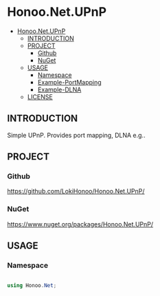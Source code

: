 # Honoo.Net.UPnP

- [Honoo.Net.UPnP](#honoonetupnp)
  - [INTRODUCTION](#introduction)
  - [PROJECT](#project)
    - [Github](#github)
    - [NuGet](#nuget)
  - [USAGE](#usage)
    - [Namespace](#namespace)
    - [Example-PortMapping](#example-portmapping)
    - [Example-DLNA](#example-dlna)
  - [LICENSE](#license)

## INTRODUCTION

Simple UPnP. Provides port mapping, DLNA e.g..

## PROJECT

### Github

<https://github.com/LokiHonoo/Honoo.Net.UPnP/>

### NuGet

<https://www.nuget.org/packages/Honoo.Net.UPnP/>

## USAGE

### Namespace

```c#

using Honoo.Net;

```

### Example-PortMapping

```c#

private static void TestPortMapping()
{
    UPnPRootDevice[] devices = UPnP.Discover(2000, UPnP.URN_UPNP_SERVICE_WAN_IP_CONNECTION_1);
    UPnPRootDevice router = devices[0];
    IUPnPWANIPConnectionService service = router.FindService(UPnP.URN_UPNP_SERVICE_WAN_IP_CONNECTION_1);

    //Console.WriteLine(service.GetNATRSIPStatus());
    //Console.WriteLine(service.GetExternalIPAddress());
    //Console.WriteLine(service.GetStatusInfo());
    //Console.WriteLine(service.GetConnectionTypeInfo());
    //Console.WriteLine(service.GetGenericPortMappingEntry(1));

    try
    {
        _ = service.GetSpecificPortMappingEntry("TCP", 4788);
    }
    catch (Exception)
    {
        service.AddPortMapping("TCP", 4788, IPAddress.Parse("192.168.1.11"), 4788, true, "test", 0);
    }
    UPnPPortMappingEntry entry = service.GetSpecificPortMappingEntry("TCP", 4788);
    Console.WriteLine(entry.Protocol + " " + entry.ExternalPort + " " + entry.InternalClient + ":" + entry.InternalPort);
    service.DeletePortMapping("TCP", 4788);

    Console.ReadKey(true);
}

```

### Example-DLNA

```c#

private static void TestDlna()
{
    UPnPRootDevice[] devices = UPnP.Discover(2000, UPnP.URN_UPNP_SERVICE_AV_TRANSPORT_1);
    UPnPRootDevice dlna = devices[0];

    //Console.WriteLine(((IUPnPMediaRendererDevice)dlna.Device).XDlnaDoc);

    IUPnPAVTransportService service = dlna.FindService(UPnP.URN_UPNP_SERVICE_AV_TRANSPORT_1);

    //Console.WriteLine(service.GetDeviceCapabilities(0));
    //Console.WriteLine(service.GetTransportSettings(0));
    //Console.WriteLine(service.GetMediaInfo(0));
    //Console.WriteLine(service.GetPositionInfo(0));
    //Console.WriteLine(service.GetTransportInfo(0));
    //Console.WriteLine(service.GetCurrentTransportActions(0));

    // Need setup firewall. Administrator privileges are required.
    UPnPDlnaServer mediaServer = new UPnPDlnaServer(new Uri("http://192.168.1.10:8080/"));

    //string callbackUrl = server.AddEventSubscriber(UPnPEventUpdated);
    //string sid = service.SetEventSubscription(callbackUrl, 3600);

    string mediaUrl = mediaServer.AddMedia("E:\\Videos\\The Ankha Zone.mp4");
    service.SetAVTransportURI(0, mediaUrl, string.Empty);
    service.Play(0, "1");
    Console.ReadKey(true);
    service.Stop(0);
    mediaServer.Dispose();

    //service.RemoveEventSubscription(sid);
}

```

## LICENSE

This project based on [MIT](LICENSE) license.
